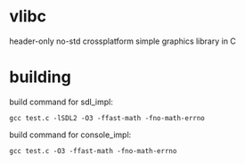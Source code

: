 # vlibc
header-only no-std crossplatform simple graphics library in C

# building

build command for sdl_impl:
```
gcc test.c -lSDL2 -O3 -ffast-math -fno-math-errno
```

build command for console_impl:
```
gcc test.c -O3 -ffast-math -fno-math-errno
```
